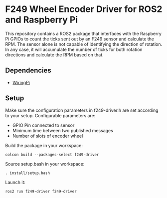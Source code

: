 
# F249 Wheel Encoder Driver for ROS2 and Raspberry Pi
This repository contains a ROS2 package that interfaces with the Raspberry Pi GPIOs to count the ticks sent out by an F249 sensor and calculate the RPM. The sensor alone is not capable of identifying the direction of rotation. In any case, it will accumulate the number of ticks for both rotation directions and calculate the RPM based on that. 

## Dependencies
-  [WiringPi](https://github.com/WiringPi/WiringPi/)

## Setup
Make sure the configuration parameters in f249-driver.h are set according to your setup.
Configurable parameters are:
- GPIO Pin connected to sensor
- Minimum time between two published messages
- Number of slots of encoder wheel

Build the package in your workspace:

    colcon build --packages-select f249-driver

Source setup.bash in your workspace:

    . install/setup.bash
    
Launch it:

    ros2 run f249-driver f249-driver
